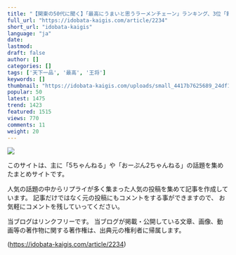 ```yaml
---
title: "【関東の50代に聞く】「最高にうまいと思うラーメンチェーン」ランキング、3位「餃子の王将」 2位「天下一品」 1位「？？」"
full_url: "https://idobata-kaigis.com/article/2234"
short_url: "idobata-kaigis"
language: "ja"
date: 
lastmod: 
draft: false
author: []
categories: []
tags: ['天下一品', '最高', '王将']
keywords: []
thumbnail: "https://idobata-kaigis.com/uploads/small_4417b7625689_24df1c7c9f.jpg"
popular: 50
latest: 1475
trend: 1423
featured: 1515
views: 770
comments: 11
weight: 20
---
```


![](https://idobata-kaigis.com/uploads/small_4417b7625689_24df1c7c9f.jpg)

<div><p class=''>このサイトは、主に「5ちゃんねる」や「おーぷん2ちゃんねる」の話題を集めたまとめサイトです。</p><p>人気の話題の中からリプライが多く集まった人気の投稿を集めて記事を作成しています。 記事だけではなく元の投稿にもコメントをする事ができますので、 お気軽にコメントを残していってください。</p><p class=''>当ブログはリンクフリーです。 当ブログが掲載・公開している文章、画像、動画等の著作物に関する著作権は、出典元の権利者に帰属します。</p></div>

(https://idobata-kaigis.com/article/2234)

